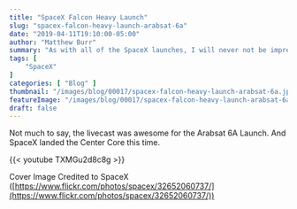 ```yaml
---
title: "SpaceX Falcon Heavy Launch"
slug: "spacex-falcon-heavy-launch-arabsat-6a"
date: "2019-04-11T19:10:00-05:00"
author: "Matthew Burr"
summary: "As with all of the SpaceX launches, I will never not be impressed by how easy they make this look."
tags: [
    "SpaceX"
]
categories: [ "Blog" ]
thumbnail: "/images/blog/00017/spacex-falcon-heavy-launch-arabsat-6a.jpg"
featureImage: "/images/blog/00017/spacex-falcon-heavy-launch-arabsat-6a.jpg"
draft: false
---
```


Not much to say, the livecast was awesome for the Arabsat 6A Launch. And SpaceX landed the Center Core this time.

{{< youtube TXMGu2d8c8g >}}

Cover Image Credited to SpaceX ([https://www.flickr.com/photos/spacex/32652060737/](https://www.flickr.com/photos/spacex/32652060737/))

